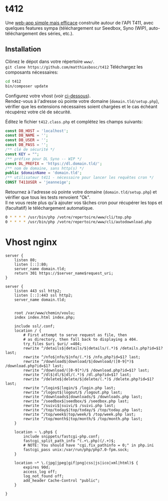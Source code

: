 # t412

Une [web-app simple mais efficace](https://mondedie.fr/viewtopic.php?id=8663) construite autour de l'API T411, avec quelques features sympa (téléchargement sur Seedbox, Syno (WIP), auto-téléchargement des séries, etc.).

## Installation

Clônez le dépot dans votre répertoire `www/`.  
`git clone https://github.com/matthiasbosc/t412`
Téléchargez les composants nécessaires:  
```bash
cd t412
bin/composer update
```

Configurez votre vhost (voir [ci-dessous](#vhost-nginx)).  
Rendez-vous à l'adresse où pointe votre domaine (`domain.tld/setup.php`), vérifier que les extensions nécessaires soient chargées et le cas échéant récupérez votre clé de sécurité.  

Éditez le fichier `t412.class.php` et complétez les champs suivants:

```php
const DB_HOST = 'localhost';
const DB_NAME = '';
const DB_USER = '';
const DB_PASS = '';
/** clé de sécurité */
const KEY = "";
/** préfixe pour DL Syno -- WIP */
const DL_PREFIX = 'https://dl.domain.tld/';
/** nom de domaine, sans http(s) */
public $domainName = 'domain.tld';
/** utilisateur t411 - nécessaire pour lancer les requêtes cron */
CONST T411USER = 'jeanneige';
```

Retournez à l'adresse où pointe votre domaine (`domain.tld/setup.php`) et vérifier que tous les tests renvoient "Ok".  
Il ne vous reste plus qu'à ajouter vos tâches cron pour récupérer les tops et (facultatif) le téléchargement automatique.
```bash
0 * * * * /usr/bin/php /votre/repertoire/www/cli/top.php
0 * * * * /usr/bin/php /votre/repertoire/www/cli/autodownload.php
```

# Vhost nginx
```
server {
    listen 80;
    listen [::]:80;
    server_name domain.tld;
    return 301 https://$server_name$request_uri;
}

server {
    listen 443 ssl http2;
    listen [::]:443 ssl http2;
    server_name domain.tld;


    root /var/www/chemin/voulu;
    index index.html index.php;

    include ssl/.conf;
    location / {
        # First attempt to serve request as file, then
        # as directory, then fall back to displaying a 404.
        try_files $uri $uri/ =404;
        rewrite ^/details$|details/$|details/(.*)$ /details.php?id=$1? last;
        rewrite ^/nfo$|nfo/$|nfo/(.*)$ /nfo.php?id=$1? last;
        rewrite ^/download$|download/$|download/([0-9]*)$ /download.php?id=$1? last;
        rewrite ^/download/([0-9]*)/$ /download.php?id=$1? last;
        rewrite ^/dl$|dl/$|dl/(.*)$ /dl.php?id=$1? last;
        rewrite ^/delete$|delete/$|delete/(.*)$ /delete.php?id=$1? last;
        rewrite ^/login$|login/$ /login.php last;
        rewrite ^/logout$|logout/$ /logout.php last;
        rewrite ^/downloads$|downloads/$ /downloads.php last;
        rewrite ^/seedbox$|seedbox/$ /seedbox.php last;
        rewrite ^/suivi$|suivi/$ /suivi.php last;
        rewrite ^/top/today$|top/today/$ /top/today.php last;
        rewrite ^/top/week$|top/week/$ /top/week.php last;
        rewrite ^/top/month$|top/month/$ /top/month.php last;
    }

    location ~ \.php$ {
        include snippets/fastcgi-php.conf;
        fastcgi_split_path_info ^(.+\.php)(/.+)$;
        # NOTE: You should have "cgi.fix_pathinfo = 0;" in php.ini
        fastcgi_pass unix:/var/run/php/php7.0-fpm.sock;
    }

    location ~* \.(jpg|jpeg|gif|png|css|js|ico|xml|html)$ {
        expires 90d;
        access_log off;
        log_not_found off;
        add_header Cache-Control "public";
    }

}
```
